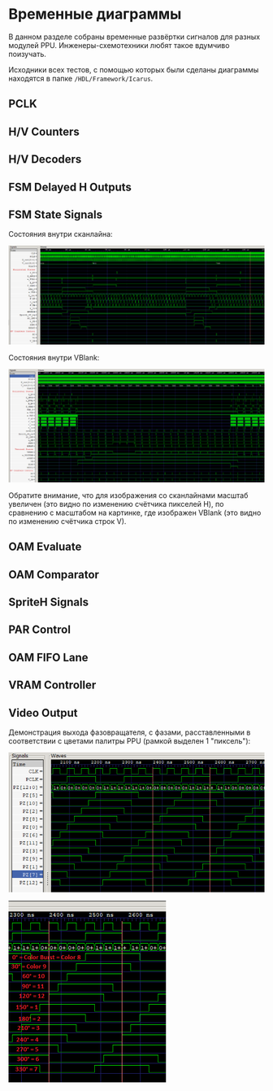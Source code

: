 # Временные диаграммы

В данном разделе собраны временные развёртки сигналов для разных модулей PPU. Инженеры-схемотехники любят такое вдумчиво поизучать.

Исходники всех тестов, с помощью которых были сделаны диаграммы находятся в папке `/HDL/Framework/Icarus`.

## PCLK

## H/V Counters

## H/V Decoders

## FSM Delayed H Outputs

## FSM State Signals

Состояния внутри сканлайна:

![fsm_scan](/BreakingNESWiki/imgstore/ppu/waves/fsm_scan.png)

Состояния внутри VBlank:

![fsm_vblank](/BreakingNESWiki/imgstore/ppu/waves/fsm_vblank.png)

Обратите внимание, что для изображения со сканлайнами масштаб увеличен (это видно по изменению счётчика пикселей H), по сравнению с масштабом на картинке, где изображен VBlank (это видно по изменению счётчика строк V).

## OAM Evaluate

## OAM Comparator

## SpriteH Signals

## PAR Control

## OAM FIFO Lane

## VRAM Controller

## Video Output

Демонстрация выхода фазовращателя, с фазами, расставленными в соответствии с цветами палитры PPU (рамкой выделен 1 "пиксель"):

![phase_shifter](/BreakingNESWiki/imgstore/ppu/waves/phase_shifter.png)

![phase_shifter2](/BreakingNESWiki/imgstore/ppu/waves/phase_shifter2.png)
